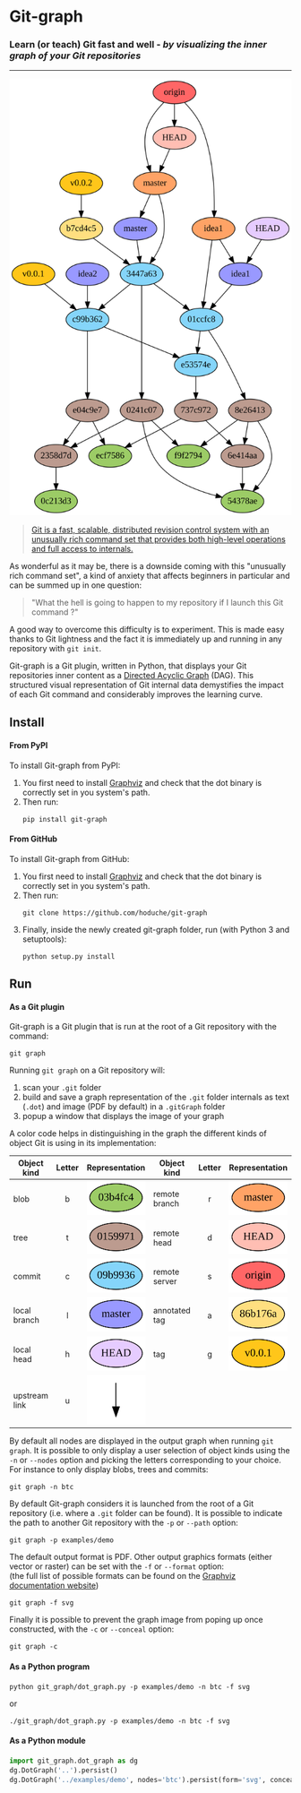 # Git-graph

### Learn (or teach) Git fast and well - *by visualizing the inner graph of your Git repositories*
___

![full](doc/sample_full.dot.svg)

> [Git is a fast, scalable, distributed revision control system with an unusually rich command set
that provides both high-level operations and full access to internals.](https://git-scm.com/docs/git)

As wonderful as it may be, there is a downside coming with this "unusually rich command set", a kind of anxiety that affects beginners in particular and can be summed up in one question:
> "What the hell is going to happen to my repository if I launch this Git command ?"

A good way to overcome this difficulty is to experiment.
This is made easy thanks to Git lightness and the fact it is immediately up and running in any repository with `git init`.

Git-graph is a Git plugin, written in Python, that displays your Git repositories inner content as a [Directed Acyclic Graph](https://en.wikipedia.org/wiki/Directed_acyclic_graph) (DAG).
This structured visual representation of Git internal data demystifies the impact of each Git command and considerably improves the learning curve.

## Install

#### From PyPI
To install Git-graph from PyPI:
1. You first need to install [Graphviz](https://www.graphviz.org/download/) and check that the dot binary is correctly set in you system's path.  
2. Then run: 
    ```
    pip install git-graph
    ```

#### From GitHub
To install Git-graph from GitHub:
1. You first need to install [Graphviz](https://www.graphviz.org/download/) and check that the dot binary is correctly set in you system's path.  
2. Then run:
    ```
    git clone https://github.com/hoduche/git-graph
    ```
3. Finally, inside the newly created git-graph folder, run (with Python 3 and setuptools):
    ```
    python setup.py install
    ```

## Run

#### As a Git plugin
Git-graph is a Git plugin that is run at the root of a Git repository with the command:
```
git graph
```

Running `git graph` on a Git repository will:
1. scan your `.git` folder
2. build and save a graph representation of the `.git` folder internals as text (`.dot`) and image (PDF by default) in a `.gitGraph` folder
3. popup a window that displays the image of your graph

A color code helps in distinguishing in the graph the different kinds of object Git is using in its implementation:

| Object kind    | Letter | Representation                                     | Object kind    | Letter | Representation                                     |
| -------------- | :----: | -------------------------------------------------- | -------------- | :----: | -------------------------------------------------- |
| blob           | b      | ![blob](doc/sample_blob.dot.svg)                   | remote branch  | r      | ![remote_branch](doc/sample_remote_branch.dot.svg) |
| tree           | t      | ![tree](doc/sample_tree.dot.svg)                   | remote head    | d      | ![remote_head](doc/sample_remote_head.dot.svg)     |
| commit         | c      | ![commit](doc/sample_commit.dot.svg)               | remote server  | s      | ![remote_server](doc/sample_remote_server.dot.svg) |
| local branch   | l      | ![local_branch](doc/sample_local_branch.dot.svg)   | annotated tag  | a      | ![annotated_tag](doc/sample_annotated_tag.dot.svg) |
| local head     | h      | ![local_head](doc/sample_local_head.dot.svg)       | tag            | g      | ![tag](doc/sample_tag.dot.svg)                     |
| upstream link  | u      | ![upstream](doc/sample_upstream.dot.svg)           |

By default all nodes are displayed in the output graph when running `git graph`.
It is possible to only display a user selection of object kinds using the `-n` or `--nodes` option and picking the letters corresponding to your choice.   
For instance to only display blobs, trees and commits:
```
git graph -n btc
```

By default Git-graph considers it is launched from the root of a Git repository (i.e. where a `.git` folder can be found).
It is possible to indicate the path to another Git repository with the `-p` or `--path` option:
```
git graph -p examples/demo
```

The default output format is PDF.
Other output graphics formats (either vector or raster) can be set with the `-f` or `--format` option:  
(the full list of possible formats can be found on the [Graphviz documentation website](https://graphviz.gitlab.io/_pages/doc/info/output.html))
```
git graph -f svg
```

Finally it is possible to prevent the graph image from poping up once constructed, with the `-c` or `--conceal` option:
```
git graph -c
```

#### As a Python program
```
python git_graph/dot_graph.py -p examples/demo -n btc -f svg
```
or
```
./git_graph/dot_graph.py -p examples/demo -n btc -f svg
```

#### As a Python module

```python
import git_graph.dot_graph as dg
dg.DotGraph('..').persist()
dg.DotGraph('../examples/demo', nodes='btc').persist(form='svg', conceal=True)
```
